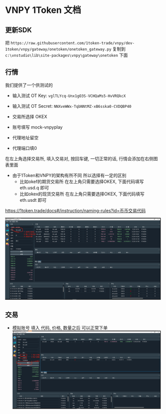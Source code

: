 # VNPY 1Token 文档

## 更新SDK

把  `https://raw.githubusercontent.com/1token-trade/vnpy/dev-1token/vnpy/gateway/onetoken/onetoken_gateway.py` 复制到 `c:\vnstudio\lib\site-packages\vnpy\gateway\onetoken` 下面

## 行情

我们提供了一个供测试的

* 输入测试 OT Key: `vglTLYcq-Unx1gO3S-VCHQaMs5-HvVRQkcX`  

* 输入测试 OT Secret: `NNXveWWx-TqbNNtMZ-xB6sska0-CVDQBP40`
* 交易所选择 OKEX
* 账号填写 mock-vnpyplay
* 代理地址留空
* 代理端口填0

在左上角选择交易所, 填入交易对, 按回车键, 一切正常的话, 行情会添加在右侧图表里面

* 由于1Token和VNPY的架构有所不同 所以选择有一定的区别
  * 比如okef的期货交易所 在左上角只需要选择OKEX, 下面代码填写 eth.usd.q 即可
  * 比如okex的现货交易所 在左上角只需要选择OKEX, 下面代码填写 eth.usdt 即可

<a href="https://1token.trade/docs#/instruction/naming-rules?id=%e5%b8%81%e5%b8%81%e4%ba%a4%e6%98%93%e4%bb%a3%e7%a0%81" target="_blank">
https://1token.trade/docs#/instruction/naming-rules?id=币币交易代码 </a>

![image](https://raw.githubusercontent.com/1token-trade/vnpy/dev-1token/vnpy/gateway/onetoken/quote.png)


## 交易

* 模拟账号 填入 代码, 价格, 数量之后 可以正常下单
![image](https://raw.githubusercontent.com/1token-trade/vnpy/dev-1token/vnpy/gateway/onetoken/trade.png)
